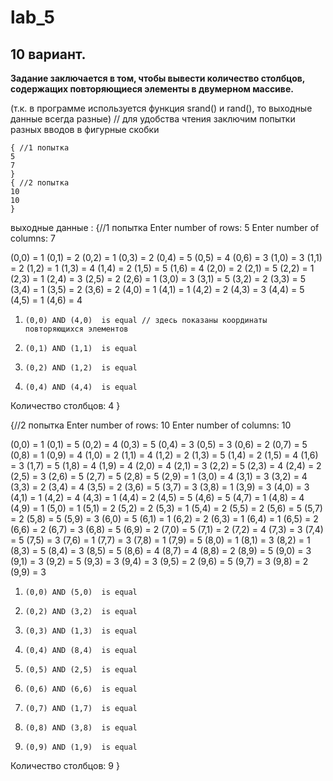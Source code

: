# lab_5
## 10 вариант.
  __Задание заключается в том, чтобы вывести количество столбцов, содержащих повторяющиеся элементы в двумерном массиве.__

(т.к. в программе используется функция srand() и rand(), то выходные данные всегда разные)
// для удобства чтения заключим попытки разных вводов в фигурные скобки 
``` входные данные: 
{ //1 попытка
5
7
}
{ //2 попытка
10
10
}
```

выходные данные :
{//1 попытка
Enter number of rows: 5
Enter number of columns: 7

(0,0) = 1       (0,1) = 2       (0,2) = 1       (0,3) = 2       (0,4) = 5       (0,5) = 4       (0,6) = 3
(1,0) = 3       (1,1) = 2       (1,2) = 1       (1,3) = 4       (1,4) = 2       (1,5) = 5       (1,6) = 4
(2,0) = 2       (2,1) = 5       (2,2) = 1       (2,3) = 1       (2,4) = 3       (2,5) = 2       (2,6) = 1
(3,0) = 3       (3,1) = 5       (3,2) = 2       (3,3) = 5       (3,4) = 1       (3,5) = 2       (3,6) = 2
(4,0) = 1       (4,1) = 1       (4,2) = 2       (4,3) = 3       (4,4) = 5       (4,5) = 1       (4,6) = 4

 1)     (0,0) AND (4,0)  is equal // здесь показаны координаты повторяющихся элементов
 2)     (0,1) AND (1,1)  is equal
 3)     (0,2) AND (1,2)  is equal
 4)     (0,4) AND (4,4)  is equal
Количество столбцов: 4
}

{//2 попытка
Enter number of rows: 10
Enter number of columns: 10

(0,0) = 1       (0,1) = 5       (0,2) = 4       (0,3) = 5       (0,4) = 3       (0,5) = 3       (0,6) = 2       (0,7) = 5       (0,8) = 1       (0,9) = 4
(1,0) = 2       (1,1) = 4       (1,2) = 2       (1,3) = 5       (1,4) = 2       (1,5) = 4       (1,6) = 3       (1,7) = 5       (1,8) = 4       (1,9) = 4
(2,0) = 4       (2,1) = 3       (2,2) = 5       (2,3) = 4       (2,4) = 2       (2,5) = 3       (2,6) = 5       (2,7) = 5       (2,8) = 5       (2,9) = 1
(3,0) = 4       (3,1) = 3       (3,2) = 4       (3,3) = 2       (3,4) = 4       (3,5) = 2       (3,6) = 5       (3,7) = 3       (3,8) = 1       (3,9) = 3
(4,0) = 3       (4,1) = 1       (4,2) = 4       (4,3) = 1       (4,4) = 2       (4,5) = 5       (4,6) = 5       (4,7) = 1       (4,8) = 4       (4,9) = 1
(5,0) = 1       (5,1) = 2       (5,2) = 2       (5,3) = 1       (5,4) = 2       (5,5) = 2       (5,6) = 5       (5,7) = 2       (5,8) = 5       (5,9) = 3
(6,0) = 5       (6,1) = 1       (6,2) = 2       (6,3) = 1       (6,4) = 1       (6,5) = 2       (6,6) = 2       (6,7) = 3       (6,8) = 5       (6,9) = 2
(7,0) = 5       (7,1) = 2       (7,2) = 4       (7,3) = 3       (7,4) = 5       (7,5) = 3       (7,6) = 1       (7,7) = 3       (7,8) = 1       (7,9) = 5
(8,0) = 1       (8,1) = 3       (8,2) = 1       (8,3) = 5       (8,4) = 3       (8,5) = 5       (8,6) = 4       (8,7) = 4       (8,8) = 2       (8,9) = 5
(9,0) = 3       (9,1) = 3       (9,2) = 5       (9,3) = 3       (9,4) = 3       (9,5) = 2       (9,6) = 5       (9,7) = 3       (9,8) = 2       (9,9) = 3

 1)     (0,0) AND (5,0)  is equal
 2)     (0,2) AND (3,2)  is equal
 3)     (0,3) AND (1,3)  is equal
 4)     (0,4) AND (8,4)  is equal
 5)     (0,5) AND (2,5)  is equal
 6)     (0,6) AND (6,6)  is equal
 7)     (0,7) AND (1,7)  is equal
 8)     (0,8) AND (3,8)  is equal
 9)     (0,9) AND (1,9)  is equal
Количество столбцов: 9
}
